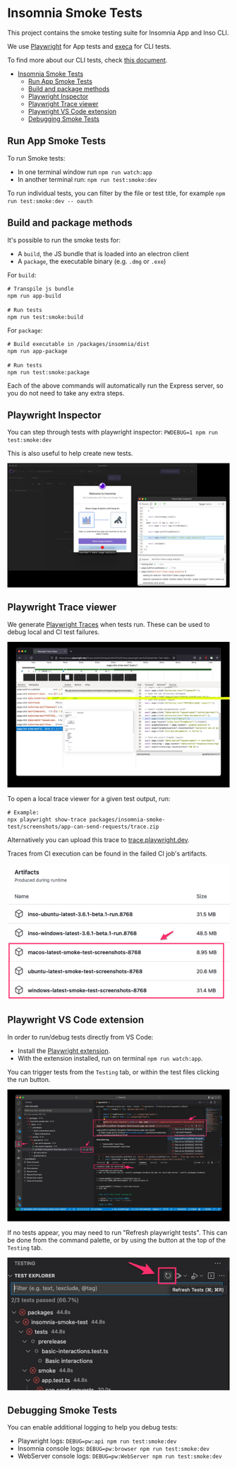 # Insomnia Smoke Tests

This project contains the smoke testing suite for Insomnia App and Inso CLI.

We use [Playwright](https://github.com/microsoft/playwright) for App tests and [execa](https://github.com/sindresorhus/execa) for CLI tests.

To find more about our CLI tests, check [this document](CLI.md).

- [Insomnia Smoke Tests](#insomnia-smoke-tests)
  - [Run App Smoke Tests](#run-app-smoke-tests)
  - [Build and package methods](#build-and-package-methods)
  - [Playwright Inspector](#playwright-inspector)
  - [Playwright Trace viewer](#playwright-trace-viewer)
  - [Playwright VS Code extension](#playwright-vs-code-extension)
  - [Debugging Smoke Tests](#debugging-smoke-tests)

## Run App Smoke Tests

To run Smoke tests:

- In one terminal window run `npm run watch:app`
- In another terminal run: `npm run test:smoke:dev`

To run individual tests, you can filter by the file or test title, for example `npm run test:smoke:dev -- oauth`

## Build and package methods

It's possible to run the smoke tests for:

- A `build`, the JS bundle that is loaded into an electron client
- A `package`, the executable binary (e.g. `.dmg` or `.exe`)

For `build`:

```shell
# Transpile js bundle
npm run app-build

# Run tests
npm run test:smoke:build
```

For `package`:

```shell
# Build executable in /packages/insomnia/dist
npm run app-package

# Run tests
npm run test:smoke:package
```

Each of the above commands will automatically run the Express server, so you do not need to take any extra steps.

## Playwright Inspector

You can step through tests with playwright inspector: `PWDEBUG=1 npm run test:smoke:dev`

This is also useful to help create new tests.

![playwright inspector](docs/imgs/playwright-inspector.jpg)

## Playwright Trace viewer

We generate [Playwright Traces](https://playwright.dev/docs/trace-viewer) when tests run. These can be used to debug local and CI test failures.

![playwright trace viewer](docs/imgs/playwright-trace.jpg)

To open a local trace viewer for a given test output, run:

```shell
# Example:
npx playwright show-trace packages/insomnia-smoke-test/screenshots/app-can-send-requests/trace.zip
```

Alternatively you can upload this trace to [trace.playwright.dev](https://trace.playwright.dev/).

Traces from CI execution can be found in the failed CI job's artifacts.

![artifacts](docs/imgs/artifacts.png)

## Playwright VS Code extension

In order to run/debug tests directly from VS Code:

- Install the [Playwright extension](https://marketplace.visualstudio.com/items?itemName=ms-playwright.playwright).
- With the extension installed, run on terminal `npm run watch:app`.

You can trigger tests from the `Testing` tab, or within the test files clicking the run button.

![editor](docs/imgs/editor.png)

If no tests appear, you may need to run "Refresh playwright tests". This can be done from the command palette, or by using the button at the top of the `Testing` tab.

![refresh](docs/imgs/refresh.png)

## Debugging Smoke Tests

You can enable additional logging to help you debug tests:

- Playwright logs: `DEBUG=pw:api npm run test:smoke:dev`
- Insomnia console logs: `DEBUG=pw:browser npm run test:smoke:dev`
- WebServer console logs: `DEBUG=pw:WebServer npm run test:smoke:dev`
